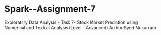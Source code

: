 # Spark--Assignment-7
Exploratory Data Analysis - Task 7- Stock Market Prediction using Numerical and Textual Analysis (Level - Advanced)
Author:Syed Mukarram
